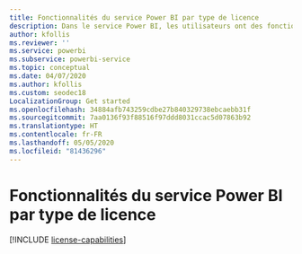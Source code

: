 ```yaml
---
title: Fonctionnalités du service Power BI par type de licence
description: Dans le service Power BI, les utilisateurs ont des fonctionnalités définies en fonction du type de licence (gratuite ou Pro) par utilisateur dont ils disposent et selon que le contenu avec lequel ils interagissent se trouve dans un espace de travail affecté à une capacité Power BI Premium.
author: kfollis
ms.reviewer: ''
ms.service: powerbi
ms.subservice: powerbi-service
ms.topic: conceptual
ms.date: 04/07/2020
ms.author: kfollis
ms.custom: seodec18
LocalizationGroup: Get started
ms.openlocfilehash: 34884afb743259cdbe27b840329738ebcaebb31f
ms.sourcegitcommit: 7aa0136f93f88516f97ddd8031ccac5d07863b92
ms.translationtype: HT
ms.contentlocale: fr-FR
ms.lasthandoff: 05/05/2020
ms.locfileid: "81436296"
---
```

# <a name="power-bi-service-features-by-license-type"></a>Fonctionnalités du service Power BI par type de licence

[!INCLUDE [license-capabilities](includes/license-capabilities.md)]
